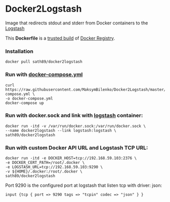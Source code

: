 Docker2Logstash
===============

Image that redirects stdout and stderr from Docker containers to the [Logstash](http://logstash.net/)

This **Dockerfile** is a [trusted build](https://registry.hub.docker.com/u/sath89/docker2logstash/) of [Docker Registry](https://registry.hub.docker.com/).

### Installation

    docker pull sath89/docker2logstash

### Run with [docker-compose.yml](https://github.com/MaksymBilenko/Docker2Logstash/blob/master/docker-compose.yml)

    curl https://raw.githubusercontent.com/MaksymBilenko/Docker2Logstash/master/docker-compose.yml \
    -o docker-compose.yml
    docker-compose up

### Run with docker.sock and link with [logstash](https://registry.hub.docker.com/u/sath89/logstash/) container:

    docker run -itd -v /var/run/docker.sock:/var/run/docker.sock \
    --name docker2logstash --link logstash:logstash \
    sath89/docker2logstash

### Run with custom Docker API URL and Logstash TCP URL:

    docker run -itd -e DOCKER_HOST=tcp://192.168.59.103:2376 \
    -e DOCKER_CERT_PATH=/root/.docker \
    -e LOGSTASH_URL=tcp://192.168.59.103:9290 \
    -v ${HOME}/.docker:/root/.docker \
    sath89/docker2logstash

Port 9290 is the configured port at logstash that listen tcp with driver: json:

    input {tcp { port => 9290 tags => "tcpin" codec => "json" } }
